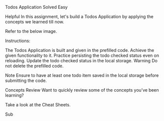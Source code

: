 Todos Application
Solved
Easy

Helpful
In this assignment, let's build a Todos Application by applying the concepts we learned till now.

Refer to the below image.


Instructions:

The Todos Application is built and given in the prefilled code. Achieve the given functionality to it.
Practice persisting the todo checked status even on reloading.
Update the todo checked status in the local storage.
Warning
Do not delete the prefilled code.

Note
Ensure to have at least one todo item saved in the local storage before submitting the code.

Concepts Review
Want to quickly review some of the concepts you’ve been learning?

Take a look at the Cheat Sheets.


Sub
